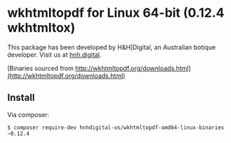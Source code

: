 # wkhtmltopdf for Linux 64-bit (0.12.4 wkhtmltox)

This package has been developed by H&H|Digital, an Australian botique developer. Visit us at [hnh.digital](http://hnh.digital).

[Binaries sourced from http://wkhtmltopdf.org/downloads.html](http://wkhtmltopdf.org/downloads.html)

## Install

Via composer:

`$ composer require-dev hnhdigital-os/wkhtmltopdf-amd64-linux-binaries ~0.12.4`
